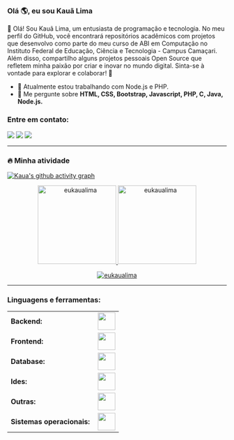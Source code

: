 <link rel="stylesheet" type='text/css' href="https://cdn.jsdelivr.net/gh/devicons/devicon@latest/devicon.min.css" />

### Olá 🌎, eu sou Kauã Lima

👋 Olá! Sou Kauã Lima, um entusiasta de programação e tecnologia. No meu perfil do GitHub, você encontrará repositórios acadêmicos com projetos que desenvolvo como parte do meu curso de ABI em Computação no Instituto Federal de Educação, Ciência e Tecnologia - Campus Camaçari. Além disso, compartilho alguns projetos pessoais Open Source que refletem minha paixão por criar e inovar no mundo digital. Sinta-se à vontade para explorar e colaborar! 🚀

  - 🔭 Atualmente estou trabalhando com Node.js e PHP.
  - 💬 Me pergunte sobre **HTML, CSS, Bootstrap, Javascript, PHP, C, Java, Node.js.**

<h3 align="left">Entre em contato:</h3>
<p align="left">
<a href="https://www.instagram.com/lkauab/"><img src="https://img.shields.io/badge/Instagram-E4405F?style=for-the-badge&logo=instagram&logoColor=white"></a>
<a href="https://discord.gg/2r9cMwuYaw"><img src="https://img.shields.io/badge/Discord-5865F2?style=for-the-badge&logo=discord&logoColor=white"></a>
<a href="https://botmaya.xyz"><img src="https://img.shields.io/badge/website-000000?style=for-the-badge&logo=About.me&logoColor=white"></a>
  
------
<h3 align="left">🔥 Minha atividade</h3>

[![Kaua's github activity graph](https://github-readme-activity-graph.vercel.app/graph?username=eukaualima&bg_color=100f0f&color=4c5e9e&line=4c569e&point=403e41&area=true&hide_border=true)](https://github.com/ashutosh00710/github-readme-activity-graph)

<div align="center">
  <a href="https://github.com/eukaualima">
    <img height="180em" src="https://github-readme-stats.vercel.app/api/top-langs?username=eukaualima&show_icons=true&locale=en&layout=compact&theme=tokyonight" alt="eukaualima"/>
    <img height="180em" src="https://github-readme-stats.vercel.app/api?username=eukaualima&show_icons=true&locale=en&layout=compact&theme=tokyonight" alt="eukaualima"/>
  </a>
</div>
<p align="center">
  <a href="https://github.com/eukaualima">
    <img src="https://github-readme-streak-stats.herokuapp.com/?user=eukaualima&&theme=tokyonight" alt="eukaualima" />
  </a>
</p>

------
<h3 align="left">Linguagens e ferramentas:</h3>
<table>
    <tr>
        <td style="font-weight: bold; padding-right: 10px; vertical-align: center; border: none;">Backend:</td>
        <td><img height="40" src="https://skillicons.dev/icons?i=php,java,c,nodejs,js"/></td>
    </tr>
    <tr>
        <td style="font-weight: bold; padding-right: 10px; vertical-align: center;">Frontend:</td>
        <td><img height="40" src="https://skillicons.dev/icons?i=bootstrap,html,css,js,figma,md"/></td>
    </tr>
    <tr>
        <td style="font-weight: bold; padding-right: 10px; vertical-align: center; border: none;">Database:</td>
        <td><img height="40" src="https://skillicons.dev/icons?i=mysql,sqlite"/></td>
    </tr>
    <tr>
        <td style="font-weight: bold; padding-right: 10px; vertical-align: center; border: none;">Ides:</td>
        <td><img height="40" src="https://skillicons.dev/icons?i=visualstudio,sublime"/></td>
    </tr>
    <tr>
        <td style="font-weight: bold; padding-right: 10px; vertical-align: center; border: none;">Outras:</td>
        <td><img height="40" src="https://skillicons.dev/icons?i=discordjs"/></td>
    </tr>
    <tr>
        <td style="font-weight: bold; padding-right: 10px; vertical-align: center; border: none;">Sistemas operacionais:</td>
        <td><img height="40" src="https://skillicons.dev/icons?i=windows,ubuntu,linux"/></td>
    </tr>
</table>
